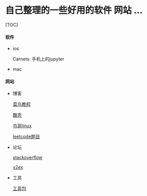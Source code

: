 # 自己整理的一些好用的软件 网站 ...

[TOC]

#### 软件
- ios

  Carnets: 手机上的jupyter
- mac
#### 网站
- 博客

  [菜鸟教程](https://www.runoob.com/)

  [酷壳](https://coolshell.cn/)
  
  [鸟哥linux](http://cn.linux.vbird.org/)
  
  [leetcode题目](http://www.cnblogs.com/grandyang/p/4606334.html)
  
- 论坛
  
  [stackoverflow](https://stackoverflow.com/)
  
  [v2ex](https://www.v2ex.com/)
  
- 工具

  [工具包](https://tool.lu/)
  
  
